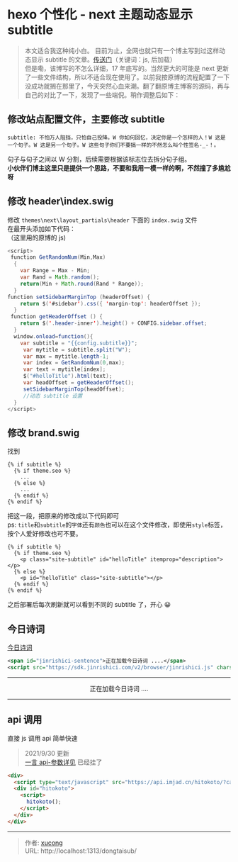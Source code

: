 # hexo 个性化 - next 主题动态显示 subtitle


> 本文适合我这种纯小白。
> 目前为止，全网也就只有一个博主写到过这样动态显示 subtitle 的文章。[传送门](https://www.jianshu.com/p/df2c844eeabf)（关键词：js, 后加载）  
> 但是嘞，该博写的不怎么详细，17 年底写的。当然更大的可能是 next 更新了一些文件结构，所以不适合现在使用了。以前我按原博的流程配置了一下没成功就搁在那里了，今天突然心血来潮。翻了翻原博主博客的源码，再与自己的对比了一下，发现了一些端倪。稍作调整后如下：

<!--more-->

## 修改站点配置文件，主要修改 subtitle

```
subtitle: 不怕万人阻挡，只怕自己投降。W 你如何回忆，决定你是一个怎样的人！W 这是一个句子。W 这是另一个句子。W 这些句子你们不要搞一样的不然怎么叫个性签名-_-！。
```

句子与句子之间以 W 分割，后续需要根据该标志位去拆分句子组。  
**小伙伴们博主这里只是提供一个思路，不要和我用一模一样的啊，不然撞了多尴尬呀**

## 修改 header\index.swig

修改 `themes\next\layout_partials\header` 下面的 `index.swig` 文件  
在最开头添加如下代码：  
（这里用的原博的 js)

```java
<script>
 function GetRandomNum(Min,Max)
  {
    var Range = Max - Min;
    var Rand = Math.random();
    return(Min + Math.round(Rand * Range));
  }
function setSidebarMarginTop (headerOffset) {
    return $('#sidebar').css({ 'margin-top': headerOffset });
  }
 function getHeaderOffset () {
    return $('.header-inner').height() + CONFIG.sidebar.offset;
  }
  window.onload=function(){
    var subtitle = "{{config.subtitle}}";
     var mytitle = subtitle.split("W");
     var max = mytitle.length-1;
     var index = GetRandomNum(0,max);
     var text = mytitle[index];
     $("#helloTitle").html(text);
     var headOffset = getHeaderOffset();
     setSidebarMarginTop(headOffset);
     //动态 subtitle 设置
  }
</script>
```

## 修改 brand.swig

找到

```swag
{% if subtitle %}
  {% if theme.seo %}
    ...
  {% else %}
    ...
  {% endif %}
{% endif %}
```

把这一段，把原来的修改成以下代码即可  
ps: `title`和`subtitle`的`字体`还有`颜色`也可以在这个文件修改，即使用`style`标签，按个人爱好修改也可不要。

```swag
{% if subtitle %}
  {% if theme.seo %}
    <p class="site-subtitle" id="helloTitle" itemprop="description"></p>
  {% else %}
    <p id="helloTitle" class="site-subtitle"></p>
  {% endif %}
{% endif %}
```

之后部署后每次刷新就可以看到不同的 subtitle 了，开心 😀

## 今日诗词

[今日诗词](https://www.jinrishici.com/)

```XML 今日诗词
<span id="jinrishici-sentence">正在加载今日诗词 ....</span>
<script src="https://sdk.jinrishici.com/v2/browser/jinrishici.js" charset="utf-8"></script>
```

---

<div id="jinrishici-sentence" style="text-align:center;">正在加载今日诗词 ....</div>
<script src="https://sdk.jinrishici.com/v2/browser/jinrishici.js" charset="utf-8"></script>

---

## api 调用

直接 js 调用 api 简单快速

> 2021/9/30 更新  
> [一言 api-参数详见](https://api.imjad.cn/hitokoto.md) 已经挂了

```html 一言 api
<div>
  <script type="text/javascript" src="https://api.imjad.cn/hitokoto/?cat=&charset=utf-8&length=&encode=js&fun=sync&source="></script>
  <div id="hitokoto">
    <script>
      hitokoto();
    </script>
  </div>
</div>
```


---

> 作者: [xucong](https://shiqustudio.github.io/)  
> URL: http://localhost:1313/dongtaisub/  

